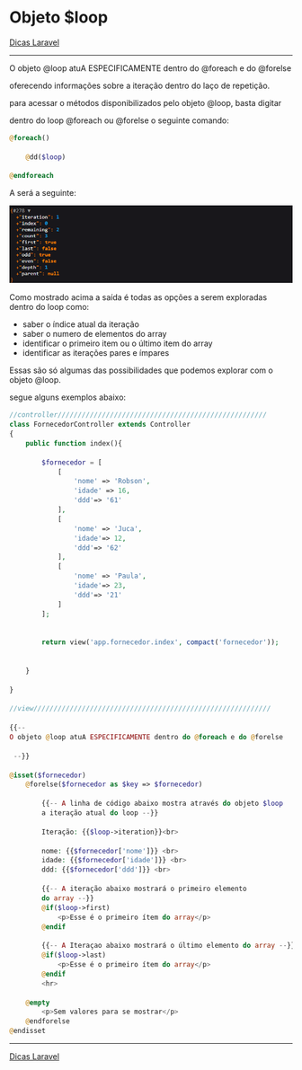 # Objeto $loop

[Dicas Laravel](../Dicas%20Laravel%202e5c0d9961144cf38cce725d0901476d.md)

---

O objeto @loop atuA ESPECIFICAMENTE dentro do @foreach e do @forelse

oferecendo informações sobre a iteração dentro do laço de repetição.

para acessar o métodos disponibilizados pelo objeto @loop, basta digitar

dentro do loop @foreach ou @forelse o seguinte comando:

```php
@foreach()

	@dd($loop)

@endforeach 
```

A será a seguinte:

![loop.png](Objeto%20$loop%2041710586fc104b19b213fe28b0f98501/loop.png)

Como mostrado acima a saída é todas as opções a serem exploradas dentro do loop como:

- saber o índice atual da iteração
- saber o numero de elementos do array
- identificar o primeiro item ou o último item do array
- identificar as iterações pares e ímpares

Essas são só algumas das possibilidades que podemos explorar com o objeto @loop.

segue alguns exemplos abaixo:

```php
//controller////////////////////////////////////////////////////
class FornecedorController extends Controller
{
    public function index(){

        $fornecedor = [
            [
                'nome' => 'Robson',
                'idade' => 16,
                'ddd'=> '61'
            ],
            [
                'nome' => 'Juca',
                'idade'=> 12,
                'ddd'=> '62'
            ],
            [
                'nome' => 'Paula',
                'idade'=> 23,
                'ddd'=> '21'
            ]
        ];

  
        return view('app.fornecedor.index', compact('fornecedor')); 
    

    }

}

//view///////////////////////////////////////////////////////////

{{--
O objeto @loop atuA ESPECIFICAMENTE dentro do @foreach e do @forelse

 --}}

@isset($fornecedor)
    @forelse($fornecedor as $key => $fornecedor)

        {{-- A linha de código abaixo mostra através do objeto $loop
        a iteração atual do loop --}}

        Iteração: {{$loop->iteration}}<br>

        nome: {{$fornecedor['nome']}} <br>
        idade: {{$fornecedor['idade']}} <br>
        ddd: {{$fornecedor['ddd']}} <br>

        {{-- A iteração abaixo mostrará o primeiro elemento
        do array --}}
        @if($loop->first)
            <p>Esse é o primeiro ítem do array</p>
        @endif

        {{-- A Iteraçao abaixo mostrará o último elemento do array --}}
        @if($loop->last)
            <p>Esse é o primeiro ítem do array</p>
        @endif
        <hr>
        
    @empty
        <p>Sem valores para se mostrar</p>
    @endforelse
@endisset
```

---

[Dicas Laravel](../Dicas%20Laravel%202e5c0d9961144cf38cce725d0901476d.md)